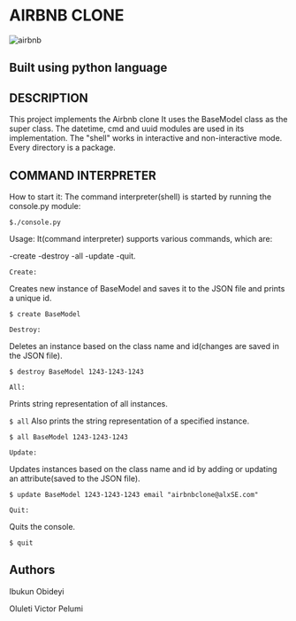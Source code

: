 # AIRBNB CLONE

![airbnb](https://user-images.githubusercontent.com/83606182/183284424-59181430-8fcb-46ed-bf00-8333c1d89c13.png)

## Built using python language

## DESCRIPTION

This project implements the Airbnb clone It uses the BaseModel class as the super class. The datetime, cmd and uuid modules are used in its implementation. The "shell" works in interactive and non-interactive mode. Every directory is a package.

## COMMAND INTERPRETER

How to start it:
The command interpreter(shell) is started by running the console.py module:

``` $./console.py ```

Usage:
It(command interpreter) supports various commands, which are:

-create
-destroy
-all
-update
-quit.

    Create:
Creates new instance of BaseModel and saves it to the JSON file and prints a unique id.

``` $ create BaseModel ```

    Destroy:
Deletes an instance based on the class name and id(changes are saved in the JSON file).

``` $ destroy BaseModel 1243-1243-1243 ```

    All:
Prints string representation of all instances.

``` $ all ```
Also prints the string representation of a specified instance.

``` $ all BaseModel 1243-1243-1243 ```

    Update:
Updates instances based on the class name and id by adding or updating an attribute(saved to the JSON file).

``` $ update BaseModel 1243-1243-1243 email "airbnbclone@alxSE.com" ```

    Quit:
Quits the console.

``` $ quit ```

## Authors

Ibukun Obideyi

Oluleti Victor Pelumi
